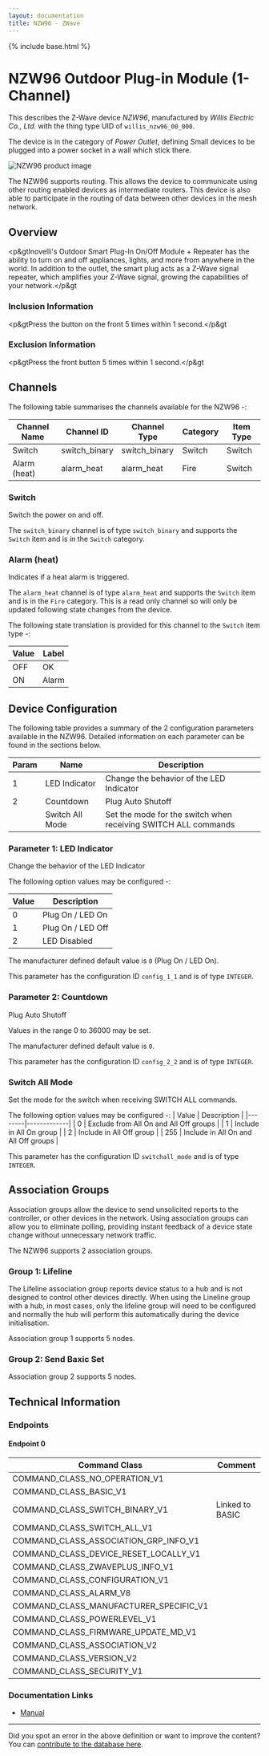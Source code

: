 ```yaml
---
layout: documentation
title: NZW96 - ZWave
---
```


{% include base.html %}

# NZW96 Outdoor Plug-in Module (1-Channel)
This describes the Z-Wave device *NZW96*, manufactured by *Willis Electric Co., Ltd.* with the thing type UID of ```willis_nzw96_00_000```.

The device is in the category of *Power Outlet*, defining Small devices to be plugged into a power socket in a wall which stick there.

![NZW96 product image](https://opensmarthouse.org/zwavedatabase/757/image/)


The NZW96 supports routing. This allows the device to communicate using other routing enabled devices as intermediate routers.  This device is also able to participate in the routing of data between other devices in the mesh network.

## Overview

<p&gtInovelli's Outdoor Smart Plug-In On/Off Module + Repeater has the ability to turn on and off appliances, lights, and more from anywhere in the world. In addition to the outlet, the smart plug acts as a Z-Wave signal repeater, which amplifies your Z-Wave signal, growing the capabilities of your network.</p&gt

### Inclusion Information

<p&gtPress the button on the front 5 times within 1 second.</p&gt

### Exclusion Information

<p&gtPress the front button 5 times within 1 second.</p&gt

## Channels

The following table summarises the channels available for the NZW96 -:

| Channel Name | Channel ID | Channel Type | Category | Item Type |
|--------------|------------|--------------|----------|-----------|
| Switch | switch_binary | switch_binary | Switch | Switch | 
| Alarm (heat) | alarm_heat | alarm_heat | Fire | Switch | 

### Switch
Switch the power on and off.

The ```switch_binary``` channel is of type ```switch_binary``` and supports the ```Switch``` item and is in the ```Switch``` category.

### Alarm (heat)
Indicates if a heat alarm is triggered.

The ```alarm_heat``` channel is of type ```alarm_heat``` and supports the ```Switch``` item and is in the ```Fire``` category. This is a read only channel so will only be updated following state changes from the device.

The following state translation is provided for this channel to the ```Switch``` item type -:

| Value | Label     |
|-------|-----------|
| OFF | OK |
| ON | Alarm |



## Device Configuration

The following table provides a summary of the 2 configuration parameters available in the NZW96.
Detailed information on each parameter can be found in the sections below.

| Param | Name  | Description |
|-------|-------|-------------|
| 1 | LED Indicator | Change the behavior of the LED Indicator |
| 2 | Countdown | Plug Auto Shutoff |
|  | Switch All Mode | Set the mode for the switch when receiving SWITCH ALL commands |

### Parameter 1: LED Indicator

Change the behavior of the LED Indicator

The following option values may be configured -:

| Value  | Description |
|--------|-------------|
| 0 | Plug On / LED On |
| 1 | Plug On / LED Off |
| 2 | LED Disabled |

The manufacturer defined default value is ```0``` (Plug On / LED On).

This parameter has the configuration ID ```config_1_1``` and is of type ```INTEGER```.


### Parameter 2: Countdown

Plug Auto Shutoff

Values in the range 0 to 36000 may be set.

The manufacturer defined default value is ```0```.

This parameter has the configuration ID ```config_2_2``` and is of type ```INTEGER```.

### Switch All Mode

Set the mode for the switch when receiving SWITCH ALL commands.

The following option values may be configured -:
| Value  | Description |
|--------|-------------|
| 0 | Exclude from All On and All Off groups |
| 1 | Include in All On group |
| 2 | Include in All Off group |
| 255 | Include in All On and All Off groups |

This parameter has the configuration ID ```switchall_mode``` and is of type ```INTEGER```.


## Association Groups

Association groups allow the device to send unsolicited reports to the controller, or other devices in the network. Using association groups can allow you to eliminate polling, providing instant feedback of a device state change without unnecessary network traffic.

The NZW96 supports 2 association groups.

### Group 1: Lifeline

The Lifeline association group reports device status to a hub and is not designed to control other devices directly. When using the Lineline group with a hub, in most cases, only the lifeline group will need to be configured and normally the hub will perform this automatically during the device initialisation.

Association group 1 supports 5 nodes.

### Group 2: Send Baxic Set


Association group 2 supports 5 nodes.

## Technical Information

### Endpoints

#### Endpoint 0

| Command Class | Comment |
|---------------|---------|
| COMMAND_CLASS_NO_OPERATION_V1| |
| COMMAND_CLASS_BASIC_V1| |
| COMMAND_CLASS_SWITCH_BINARY_V1| Linked to BASIC|
| COMMAND_CLASS_SWITCH_ALL_V1| |
| COMMAND_CLASS_ASSOCIATION_GRP_INFO_V1| |
| COMMAND_CLASS_DEVICE_RESET_LOCALLY_V1| |
| COMMAND_CLASS_ZWAVEPLUS_INFO_V1| |
| COMMAND_CLASS_CONFIGURATION_V1| |
| COMMAND_CLASS_ALARM_V8| |
| COMMAND_CLASS_MANUFACTURER_SPECIFIC_V1| |
| COMMAND_CLASS_POWERLEVEL_V1| |
| COMMAND_CLASS_FIRMWARE_UPDATE_MD_V1| |
| COMMAND_CLASS_ASSOCIATION_V2| |
| COMMAND_CLASS_VERSION_V2| |
| COMMAND_CLASS_SECURITY_V1| |

### Documentation Links

* [Manual](https://opensmarthouse.org/zwavedatabase/757/NZW96--Manual-v2-compressed.pdf)

---

Did you spot an error in the above definition or want to improve the content?
You can [contribute to the database here](https://opensmarthouse.org/zwavedatabase/757).
